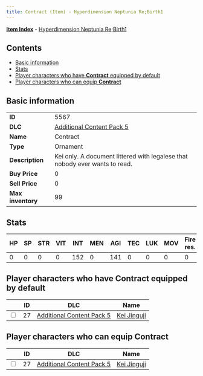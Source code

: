 ```yaml
---
title: Contract (Item) - Hyperdimension Neptunia Re;Birth1
---
```


[**Item Index**](/neptunia/rb1/item/index.html) - [Hyperdimension Neptunia Re;Birth1](/neptunia/rb1)

## Contents

- [Basic information](#basic-information)
- [Stats](#stats)
- [Player characters who have **Contract** equipped by default](#player-characters-who-have-contract-equipped-by-default)
- [Player characters who can equip **Contract**](#player-characters-who-can-equip-contract)
## Basic information

|   |   |
| -- | -- |
| **ID** | 5567 |
| **DLC** | [Additional Content Pack 5](/neptunia/rb1/dlc/14-pack5.html) |
| **Name** | Contract |
| **Type** | Ornament |
| **Description** | Kei only. A document littered with legalese that nobody ever wants to read. |
| **Buy Price** | 0 |
| **Sell Price** | 0 |
| **Max inventory** | 99 |


## Stats

| HP | SP | STR | VIT | INT | MEN | AGI | TEC | LUK | MOV | Fire res. | Ice res. | Wind res. | Lightning res. |
| -- | -- | --- | --- | --- | --- | --- | --- | --- | --- | --------- | -------- | --------- | -------------- |
| 0 | 0 | 0 | 0 | 152 | 0 | 141 | 0 | 0 | 0 | 0 | 0 | 0 | 0 |


## Player characters who have **Contract** equipped by default

|    | ID | DLC | Name |
| -- | -- | --- | ---- |
| <input type="checkbox" id="rb1-player-14-27" class="trackbox" /> | 27 | [Additional Content Pack 5](/neptunia/rb1/dlc/14-pack5.html) | [Kei Jinguji](/neptunia/rb1/player/14-27-kei-jinguji.html) |


## Player characters who can equip **Contract**

|    | ID | DLC | Name |
| -- | -- | --- | ---- |
| <input type="checkbox" id="rb1-player-14-27" class="trackbox" /> | 27 | [Additional Content Pack 5](/neptunia/rb1/dlc/14-pack5.html) | [Kei Jinguji](/neptunia/rb1/player/14-27-kei-jinguji.html) |
